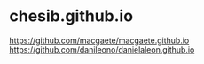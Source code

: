 # chesib.github.io

https://github.com/macgaete/macgaete.github.io
https://github.com/danileono/danielaleon.github.io
